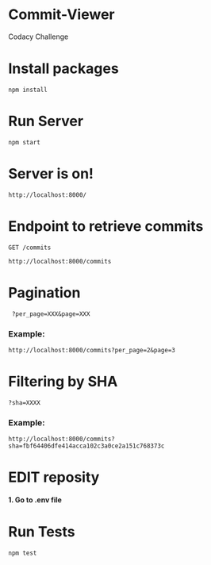 # Commit-Viewer
Codacy Challenge

# Install packages
```
npm install
```

# Run Server
````
npm start
````

# Server is on!
```
http://localhost:8000/
```

# Endpoint to retrieve commits
`` GET /commits ``
````
http://localhost:8000/commits
````

# Pagination
`` ?per_page=XXX&page=XXX``
### Example:
````
http://localhost:8000/commits?per_page=2&page=3
````

# Filtering by SHA
`` ?sha=XXXX ``
### Example:
````
http://localhost:8000/commits?sha=fbf64406dfe414acca102c3a0ce2a151c768373c
````

# EDIT reposity
#### 1. Go to .env file


# Run Tests
```
npm test
```


